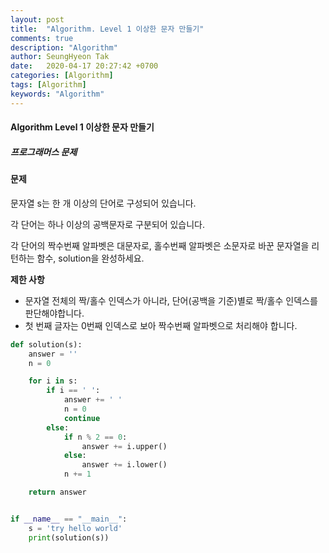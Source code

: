 ```yaml
---
layout: post
title:  "Algorithm. Level 1 이상한 문자 만들기"
comments: true
description: "Algorithm"
author: SeungHyeon Tak
date:   2020-04-17 20:27:42 +0700
categories: [Algorithm]
tags: [Algorithm]
keywords: "Algorithm"
---
```

#### Algorithm Level 1 이상한 문자 만들기
##### 프로그래머스 문제

#### 문제
문자열 s는 한 개 이상의 단어로 구성되어 있습니다. 

각 단어는 하나 이상의 공백문자로 구분되어 있습니다. 

각 단어의 짝수번째 알파벳은 대문자로, 홀수번째 알파벳은 소문자로 바꾼 문자열을 리턴하는 함수, solution을 완성하세요.

**제한 사항**
* 문자열 전체의 짝/홀수 인덱스가 아니라, 단어(공백을 기준)별로 짝/홀수 인덱스를 판단해야합니다.
* 첫 번째 글자는 0번째 인덱스로 보아 짝수번째 알파벳으로 처리해야 합니다.

```python
def solution(s):
    answer = ''
    n = 0

    for i in s:
        if i == ' ':
            answer += ' '
            n = 0
            continue
        else:
            if n % 2 == 0:
                answer += i.upper()
            else:
                answer += i.lower()
            n += 1

    return answer


if __name__ == "__main__":
    s = 'try hello world'
    print(solution(s))

```
